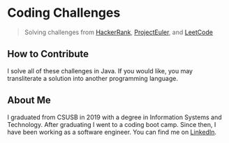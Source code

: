 # Coding Challenges
> Solving challenges from [HackerRank](https://www.hackerrank.com/), [ProjectEuler](https://projecteuler.net/), and [LeetCode](https://leetcode.com/)

## How to Contribute
I solve all of these challenges in Java. If you would like, you may transliterate a solution into another programming language.

## About Me
I graduated from CSUSB in 2019 with a degree in Information Systems and Technology. After graduating I went to a coding boot camp. Since then, I have been working as a software engineer. You can find me on [LinkedIn](https://www.linkedin.com/in/jeffrey-enriquez/).